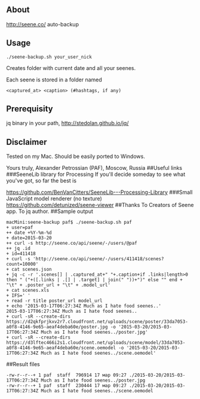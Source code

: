 ## About
http://seene.co/ auto-backup
## Usage
`./seene-backup.sh your_user_nick`

Creates folder with current date and all your seenes.

Each seene is stored in a folder named 

`<captured_at> <caption> (#hashtags, if any)`
## Prerequisity
jq binary in your path, http://stedolan.github.io/jq/
## Disclaimer
Tested on my Mac.
Should be easily ported to Windows.

Yours truly,
Alexander Petrossian (PAF), Moscow, Russia
##Useful links
###SeeneLib library for Processing
If you'll decide someday to see what you've got, so far the best is

https://github.com/BenVanCitters/SeeneLib---Processing-Library
###Small JavaScript model renderer (no texture)
https://github.com/detunized/seene-viewer
##Thanks
To Creators of Seene app.
To jq author.
##Sample output
```
macMini:seene-backup paf$ ./seene-backup.sh paf
+ user=paf
++ date +%Y-%m-%d
+ date=2015-03-20
++ curl -s http://seene.co/api/seene/-/users/@paf
++ jq .id
+ id=411418
+ curl -s 'http://seene.co/api/seene/-/users/411418/scenes?count=10000'
+ cat scenes.json
+ jq -c -r '.scenes[] | .captured_at+" "+.caption+if .links|length>0 then " ("+([.links | .[] | .target] | join(" "))+")" else "" end + "\t" + .poster_url + "\t" + .model_url'
+ cat scenes.xls
+ IFS='	'
+ read -r title poster_url model_url
+ echo '2015-03-17T06:27:34Z Much as I hate food seenes..'
2015-03-17T06:27:34Z Much as I hate food seenes..
+ curl -sR --create-dirs https://d2qkfprjkxv2r7.cloudfront.net/uploads/scene/poster/33da7053-a0f8-4146-9e65-aeaf4deba60e/poster.jpg -o '2015-03-20/2015-03-17T06:27:34Z Much as I hate food seenes../poster.jpg'
+ curl -sR --create-dirs https://d3lftec466i2s1.cloudfront.net/uploads/scene/model/33da7053-a0f8-4146-9e65-aeaf4deba60e/scene.oemodel -o '2015-03-20/2015-03-17T06:27:34Z Much as I hate food seenes../scene.oemodel'
```

##Result files
```
-rw-r--r--+ 1 paf  staff  796914 17 мар 09:27 ./2015-03-20/2015-03-17T06:27:34Z Much as I hate food seenes../poster.jpg
-rw-r--r--+ 1 paf  staff  230444 17 мар 09:27 ./2015-03-20/2015-03-17T06:27:34Z Much as I hate food seenes../scene.oemodel
```
